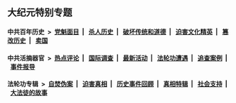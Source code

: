 ## 大纪元特别专题

#### 中共百年历史 &nbsp;>&nbsp; [党魁面目](indexes/nf1176107/README.md?01160430) &nbsp;| &nbsp; [杀人历史](indexes/nf1176106/README.md?01160430) &nbsp;| &nbsp; [破坏传统和道德](indexes/nf1176106/README.md?01160430) &nbsp;| &nbsp; [迫害文化精英](indexes/nf1176111/README.md?01160430) &nbsp;| &nbsp; [篡改历史](indexes/nf1176115/README.md?01160430) &nbsp;| &nbsp; [卖国](indexes/nf1176117/README.md?01160430) 

#### 中共活摘器官 &nbsp;>&nbsp; [热点评论](indexes/nf5879/README.md?01160430) &nbsp;| &nbsp; [国际调查](indexes/nf5947/README.md?01160430) &nbsp;| &nbsp; [最新活动](indexes/nf5883/README.md?01160430) &nbsp;| &nbsp; [法轮功遭遇](indexes/nf5881/README.md?01160430) &nbsp;| &nbsp; [追查案例](indexes/nf5880/README.md?01160430) &nbsp;| &nbsp; [事件报导](indexes/nf5877/README.md?01160430) 

#### 法轮功专辑 &nbsp;>&nbsp; [自焚伪案](indexes/nf5562/README.md?01160430) &nbsp;| &nbsp; [迫害真相](indexes/nf4379/README.md?01160430) &nbsp;| &nbsp; [历史事件回顾](indexes/nf5793/README.md?01160430) &nbsp;| &nbsp; [真相特辑](indexes/nf4389/README.md?01160430) &nbsp;| &nbsp; [社会支持](indexes/nf4386/README.md?01160430) &nbsp;| &nbsp; [大法徒的故事](indexes/nf1147481/README.md?01160430) 
